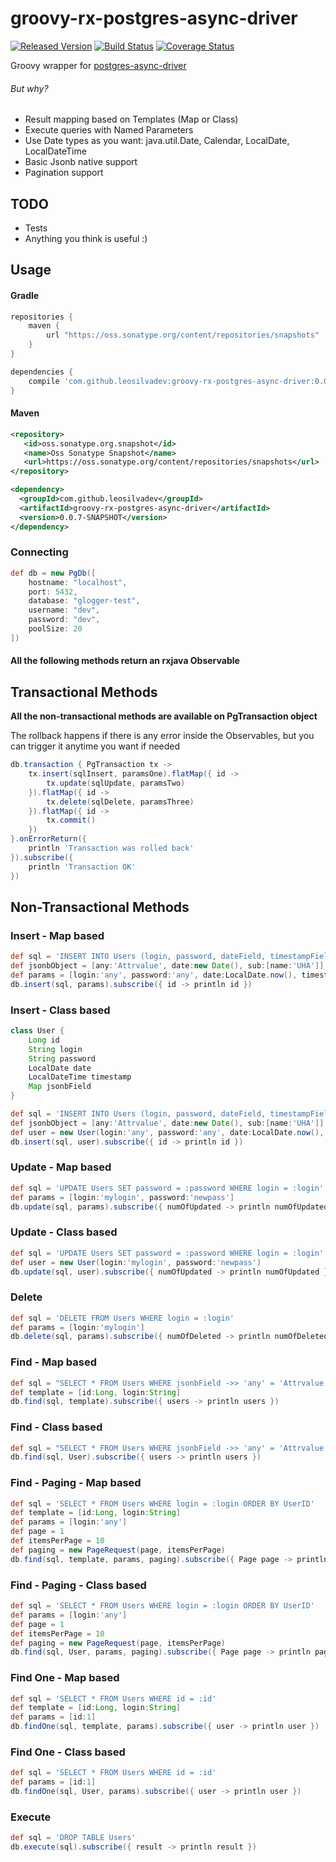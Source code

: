 # groovy-rx-postgres-async-driver
[![Released Version](https://img.shields.io/badge/Version-Released-blue.svg)](https://oss.sonatype.org/content/repositories/snapshots/com/github/leosilvadev/groovy-postgres-async-driver/) [![Build Status](https://travis-ci.org/leosilvadev/groovy-rx-postgres-async-driver.svg?branch=master)](https://travis-ci.org/leosilvadev/groovy-rx-postgres-async-driver) [![Coverage Status](https://coveralls.io/repos/github/leosilvadev/groovy-rx-postgres-async-driver/badge.svg?branch=master)](https://coveralls.io/github/leosilvadev/groovy-rx-postgres-async-driver?branch=master)


Groovy wrapper for <a href="https://github.com/alaisi/postgres-async-driver">postgres-async-driver<a>

###### But why?
- Result mapping based on Templates (Map or Class)
- Execute queries with Named Parameters
- Use Date types as you want: java.util.Date, Calendar, LocalDate, LocalDateTime
- Basic Jsonb native support
- Pagination support

## TODO
- Tests
- Anything you think is useful :)

## Usage

#### Gradle
```groovy
repositories {
    maven {
        url "https://oss.sonatype.org/content/repositories/snapshots"
    }
}

dependencies {
	compile 'com.github.leosilvadev:groovy-rx-postgres-async-driver:0.0.7-SNAPSHOT'
}
```

#### Maven
```xml
<repository>
   <id>oss.sonatype.org.snapshot</id>
   <name>Oss Sonatype Snapshot</name>
   <url>https://oss.sonatype.org/content/repositories/snapshots</url>
</repository>

<dependency>
  <groupId>com.github.leosilvadev</groupId>
  <artifactId>groovy-rx-postgres-async-driver</artifactId>
  <version>0.0.7-SNAPSHOT</version>
</dependency>
```

### Connecting
```groovy
def db = new PgDb([
	hostname: "localhost",
	port: 5432,
	database: "glogger-test",
	username: "dev",
	password: "dev",
	poolSize: 20
])
```

#### All the following methods return an rxjava Observable

## Transactional Methods
**All the non-transactional methods are available on PgTransaction object**

The rollback happens if there is any error inside the Observables, but you can trigger it anytime you want if needed
```groovy
db.transaction { PgTransaction tx ->
	tx.insert(sqlInsert, paramsOne).flatMap({ id ->
		tx.update(sqlUpdate, paramsTwo)
	}).flatMap({ id ->
		tx.delete(sqlDelete, paramsThree)
	}).flatMap({ id ->
		tx.commit()
	})
}.onErrorReturn({
	println 'Transaction was rolled back'
}).subscribe({
	println 'Transaction OK'
})
```

## Non-Transactional Methods

### Insert - Map based
```groovy
def sql = 'INSERT INTO Users (login, password, dateField, timestampField, jsonbField) VALUES (:login, :password, :date, :timestamp, :jsonbField)'
def jsonbObject = [any:'Attrvalue', date:new Date(), sub:[name:'UHA']]
def params = [login:'any', password:'any', date:LocalDate.now(), timestamp:LocalDateTime.now(), jsonbField:jsonbObject]
db.insert(sql, params).subscribe({ id -> println id })
```

### Insert - Class based
```groovy
class User {
	Long id
	String login
	String password
	LocalDate date
	LocalDateTime timestamp
	Map jsonbField
}

def sql = 'INSERT INTO Users (login, password, dateField, timestampField, jsonbField) VALUES (:login, :password, :date, :timestamp, :jsonbField)'
def jsonbObject = [any:'Attrvalue', date:new Date(), sub:[name:'UHA']]
def user = new User(login:'any', password:'any', date:LocalDate.now(), timestamp:LocalDateTime.now(), jsonbField:jsonbObject)
db.insert(sql, user).subscribe({ id -> println id })
```

### Update - Map based
```groovy
def sql = 'UPDATE Users SET password = :password WHERE login = :login'
def params = [login:'mylogin', password:'newpass']
db.update(sql, params).subscribe({ numOfUpdated -> println numOfUpdated })
```

### Update - Class based
```groovy
def sql = 'UPDATE Users SET password = :password WHERE login = :login'
def user = new User(login:'mylogin', password:'newpass')
db.update(sql, user).subscribe({ numOfUpdated -> println numOfUpdated })
```

### Delete
```groovy
def sql = 'DELETE FROM Users WHERE login = :login'
def params = [login:'mylogin']
db.delete(sql, params).subscribe({ numOfDeleted -> println numOfDeleted })
```

### Find - Map based
```groovy
def sql = "SELECT * FROM Users WHERE jsonbField ->> 'any' = 'Attrvalue'"
def template = [id:Long, login:String]
db.find(sql, template).subscribe({ users -> println users })
```

### Find - Class based
```groovy
def sql = "SELECT * FROM Users WHERE jsonbField ->> 'any' = 'Attrvalue'"
db.find(sql, User).subscribe({ users -> println users })
```

### Find - Paging - Map based
```groovy
def sql = 'SELECT * FROM Users WHERE login = :login ORDER BY UserID'
def template = [id:Long, login:String]
def params = [login:'any']
def page = 1
def itemsPerPage = 10
def paging = new PageRequest(page, itemsPerPage)
db.find(sql, template, params, paging).subscribe({ Page page -> println page.items })
```

### Find - Paging - Class based
```groovy
def sql = 'SELECT * FROM Users WHERE login = :login ORDER BY UserID'
def params = [login:'any']
def page = 1
def itemsPerPage = 10
def paging = new PageRequest(page, itemsPerPage)
db.find(sql, User, params, paging).subscribe({ Page page -> println page.items })
```

### Find One - Map based
```groovy
def sql = 'SELECT * FROM Users WHERE id = :id'
def template = [id:Long, login:String]
def params = [id:1]
db.findOne(sql, template, params).subscribe({ user -> println user })
```

### Find One - Class based
```groovy
def sql = 'SELECT * FROM Users WHERE id = :id'
def params = [id:1]
db.findOne(sql, User, params).subscribe({ user -> println user })
```

### Execute
```groovy
def sql = 'DROP TABLE Users'
db.execute(sql).subscribe({ result -> println result })
```
